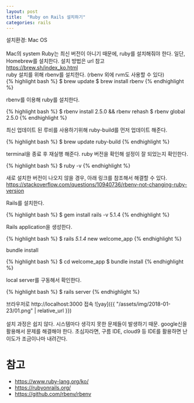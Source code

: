 ```yaml
---
layout: post
title:  "Ruby on Rails 설치하기"
categories: rails
---
```

설치환경: Mac OS
<br><br>
Mac의 system Ruby는 최신 버전이 아니기 때문에, ruby를 설치해줘야 한다.
일단, Homebrew를 설치한다. 설치 방법은 url 참고
<br><https://brew.sh/index_ko.html><br>
ruby 설치를 위해 rbenv를 설치한다. (rbenv 외에 rvm도 사용할 수 있다)
<br>
{% highlight bash %}
$ brew update
$ brew install rbenv
{% endhighlight %}

rbenv를 이용해 ruby를 설치한다.

{% highlight bash %}
$ rbenv install 2.5.0 && rbenv rehash
$ rbenv global 2.5.0
{% endhighlight %}

최신 업데이트 된 루비를 사용하기위해 ruby-build를 먼저 업데이트 해준다.

{% highlight bash %}
$ brew update ruby-build
{% endhighlight %}

terminal을 종료 후 재실행 해준다. ruby 버전을 확인해 설정이 잘 되었는지 확인한다.

{% highlight bash %}
$ ruby -v
{% endhighlight %}

새로 설치한 버전이 나오지 않을 경우, 아래 링크를 참조해서 해결할 수 있다.<br>
<https://stackoverflow.com/questions/10940736/rbenv-not-changing-ruby-version><br>

Rails를 설치한다.

{% highlight bash %}
$ gem install rails -v 5.1.4
{% endhighlight %}

Rails application을 생성한다.

{% highlight bash %}
$ rails _5.1.4_ new welcome_app
{% endhighlight %}

bundle install

{% highlight bash %}
$ cd welcome_app
$ bundle install
{% endhighlight %}

local server를 구동해서 확인한다.

{% highlight bash %}
$ rails server
{% endhighlight %}

브라우저로 http://localhost:3000 접속
![yay]({{ "/assets/img/2018-01-23/01.png" | relative_url }})<br>
<br>
설치 과정은 쉽지 않다. 시스템마다 생각지 못한 문제들이 발생하기 때문. google신을 활용해서 문제를 해결해야 한다.
초심자라면, 구름 IDE, cloud9 등 IDE를 활용하면 난이도가 조금이나마 내려간다.

# 참고
* <https://www.ruby-lang.org/ko/>
* <https://rubyonrails.org/>
* <https://github.com/rbenv/rbenv>